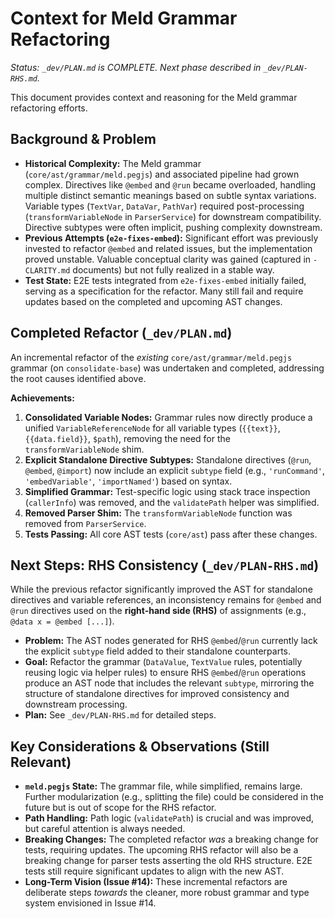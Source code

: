 # Context for Meld Grammar Refactoring

*Status: `_dev/PLAN.md` is COMPLETE. Next phase described in `_dev/PLAN-RHS.md`.*

This document provides context and reasoning for the Meld grammar refactoring efforts.

## Background & Problem

*   **Historical Complexity:** The Meld grammar (`core/ast/grammar/meld.pegjs`) and associated pipeline had grown complex. Directives like `@embed` and `@run` became overloaded, handling multiple distinct semantic meanings based on subtle syntax variations. Variable types (`TextVar`, `DataVar`, `PathVar`) required post-processing (`transformVariableNode` in `ParserService`) for downstream compatibility. Directive subtypes were often implicit, pushing complexity downstream.
*   **Previous Attempts (`e2e-fixes-embed`):** Significant effort was previously invested to refactor `@embed` and related issues, but the implementation proved unstable. Valuable conceptual clarity was gained (captured in `-CLARITY.md` documents) but not fully realized in a stable way.
*   **Test State:** E2E tests integrated from `e2e-fixes-embed` initially failed, serving as a specification for the refactor. Many still fail and require updates based on the completed and upcoming AST changes.

## Completed Refactor (`_dev/PLAN.md`)

An incremental refactor of the *existing* `core/ast/grammar/meld.pegjs` grammar (on `consolidate-base`) was undertaken and completed, addressing the root causes identified above.

**Achievements:**

1.  **Consolidated Variable Nodes:** Grammar rules now directly produce a unified `VariableReferenceNode` for all variable types (`{{text}}`, `{{data.field}}`, `$path`), removing the need for the `transformVariableNode` shim.
2.  **Explicit Standalone Directive Subtypes:** Standalone directives (`@run`, `@embed`, `@import`) now include an explicit `subtype` field (e.g., `'runCommand'`, `'embedVariable'`, `'importNamed'`) based on syntax.
3.  **Simplified Grammar:** Test-specific logic using stack trace inspection (`callerInfo`) was removed, and the `validatePath` helper was simplified.
4.  **Removed Parser Shim:** The `transformVariableNode` function was removed from `ParserService`.
5.  **Tests Passing:** All core AST tests (`core/ast`) pass after these changes.

## Next Steps: RHS Consistency (`_dev/PLAN-RHS.md`)

While the previous refactor significantly improved the AST for standalone directives and variable references, an inconsistency remains for `@embed` and `@run` directives used on the **right-hand side (RHS)** of assignments (e.g., `@data x = @embed [...]`).

*   **Problem:** The AST nodes generated for RHS `@embed`/`@run` currently lack the explicit `subtype` field added to their standalone counterparts.
*   **Goal:** Refactor the grammar (`DataValue`, `TextValue` rules, potentially reusing logic via helper rules) to ensure RHS `@embed`/`@run` operations produce an AST node that includes the relevant `subtype`, mirroring the structure of standalone directives for improved consistency and downstream processing.
*   **Plan:** See `_dev/PLAN-RHS.md` for detailed steps.

## Key Considerations & Observations (Still Relevant)

*   **`meld.pegjs` State:** The grammar file, while simplified, remains large. Further modularization (e.g., splitting the file) could be considered in the future but is out of scope for the RHS refactor.
*   **Path Handling:** Path logic (`validatePath`) is crucial and was improved, but careful attention is always needed.
*   **Breaking Changes:** The completed refactor *was* a breaking change for tests, requiring updates. The upcoming RHS refactor will also be a breaking change for parser tests asserting the old RHS structure. E2E tests still require significant updates to align with the new AST.
*   **Long-Term Vision (Issue #14):** These incremental refactors are deliberate steps *towards* the cleaner, more robust grammar and type system envisioned in Issue #14. 